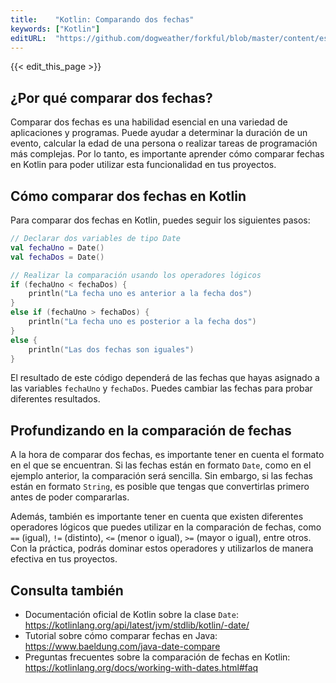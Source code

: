 ```yaml
---
title:    "Kotlin: Comparando dos fechas"
keywords: ["Kotlin"]
editURL:  "https://github.com/dogweather/forkful/blob/master/content/es/kotlin/comparing-two-dates.md"
---
```


{{< edit_this_page >}}

## ¿Por qué comparar dos fechas?

Comparar dos fechas es una habilidad esencial en una variedad de aplicaciones y programas. Puede ayudar a determinar la duración de un evento, calcular la edad de una persona o realizar tareas de programación más complejas. Por lo tanto, es importante aprender cómo comparar fechas en Kotlin para poder utilizar esta funcionalidad en tus proyectos.

## Cómo comparar dos fechas en Kotlin

Para comparar dos fechas en Kotlin, puedes seguir los siguientes pasos:

```Kotlin
// Declarar dos variables de tipo Date
val fechaUno = Date()
val fechaDos = Date()

// Realizar la comparación usando los operadores lógicos
if (fechaUno < fechaDos) {
    println("La fecha uno es anterior a la fecha dos")
} 
else if (fechaUno > fechaDos) {
    println("La fecha uno es posterior a la fecha dos")
}
else {
    println("Las dos fechas son iguales")
}
```

El resultado de este código dependerá de las fechas que hayas asignado a las variables `fechaUno` y `fechaDos`. Puedes cambiar las fechas para probar diferentes resultados.

## Profundizando en la comparación de fechas

A la hora de comparar dos fechas, es importante tener en cuenta el formato en el que se encuentran. Si las fechas están en formato `Date`, como en el ejemplo anterior, la comparación será sencilla. Sin embargo, si las fechas están en formato `String`, es posible que tengas que convertirlas primero antes de poder compararlas.

Además, también es importante tener en cuenta que existen diferentes operadores lógicos que puedes utilizar en la comparación de fechas, como `==` (igual), `!=` (distinto), `<=` (menor o igual), `>=` (mayor o igual), entre otros. Con la práctica, podrás dominar estos operadores y utilizarlos de manera efectiva en tus proyectos.

## Consulta también

- Documentación oficial de Kotlin sobre la clase `Date`: https://kotlinlang.org/api/latest/jvm/stdlib/kotlin/-date/
- Tutorial sobre cómo comparar fechas en Java: https://www.baeldung.com/java-date-compare
- Preguntas frecuentes sobre la comparación de fechas en Kotlin: https://kotlinlang.org/docs/working-with-dates.html#faq